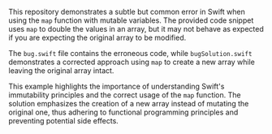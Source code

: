 This repository demonstrates a subtle but common error in Swift when using the `map` function with mutable variables. The provided code snippet uses `map` to double the values in an array, but it may not behave as expected if you are expecting the original array to be modified.

The `bug.swift` file contains the erroneous code, while `bugSolution.swift` demonstrates a corrected approach using `map` to create a new array while leaving the original array intact.

This example highlights the importance of understanding Swift's immutability principles and the correct usage of the `map` function. The solution emphasizes the creation of a new array instead of mutating the original one, thus adhering to functional programming principles and preventing potential side effects.
